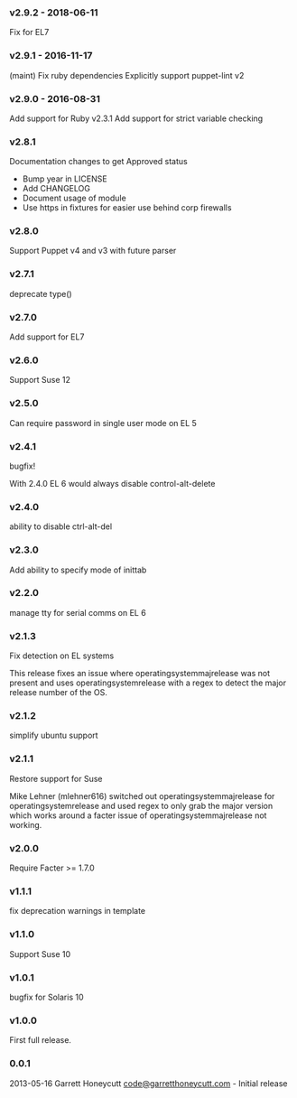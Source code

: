 ### v2.9.2 - 2018-06-11
  Fix for EL7

### v2.9.1 - 2016-11-17
  (maint) Fix ruby dependencies
  Explicitly support puppet-lint v2

### v2.9.0 - 2016-08-31
  Add support for Ruby v2.3.1
  Add support for strict variable checking

### v2.8.1
   Documentation changes to get Approved status

   * Bump year in LICENSE
   * Add CHANGELOG
   * Document usage of module
   * Use https in fixtures for easier use behind corp firewalls

### v2.8.0
  Support Puppet v4 and v3 with future parser

### v2.7.1
  deprecate type()

### v2.7.0
  Add support for EL7

### v2.6.0
  Support Suse 12

### v2.5.0
  Can require password in single user mode on EL 5

### v2.4.1
  bugfix!

  With 2.4.0 EL 6 would always disable control-alt-delete

### v2.4.0
  ability to disable ctrl-alt-del

### v2.3.0
  Add ability to specify mode of inittab

### v2.2.0
  manage tty for serial comms on EL 6

### v2.1.3
  Fix detection on EL systems

  This release fixes an issue where operatingsystemmajrelease was not present
  and uses operatingsystemrelease with a regex to detect the major release
  number of the OS.

### v2.1.2
  simplify ubuntu support

### v2.1.1
  Restore support for Suse

  Mike Lehner (mlehner616) switched out operatingsystemmajrelease for
  operatingsystemrelease and used regex to only grab the major version which
  works around a facter issue of operatingsystemmajrelease not working.

### v2.0.0
  Require Facter >= 1.7.0

### v1.1.1
  fix deprecation warnings in template

### v1.1.0
  Support Suse 10

### v1.0.1
  bugfix for Solaris 10

### v1.0.0
  First full release.

### 0.0.1
  2013-05-16 Garrett Honeycutt <code@garretthoneycutt.com> - Initial release
